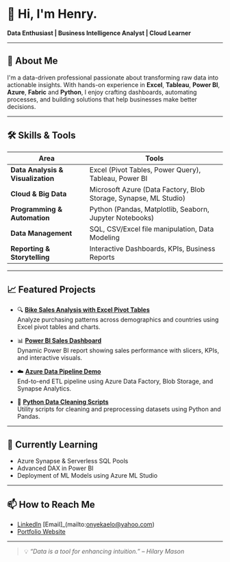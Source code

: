 # 👋 Hi, I'm Henry.

**Data Enthusiast | Business Intelligence Analyst | Cloud Learner**

---

## 🚀 About Me

I'm a data-driven professional passionate about transforming raw data into actionable insights. With hands-on experience in **Excel**, **Tableau**, **Power BI**, **Azure**, **Fabric** and **Python**, I enjoy crafting dashboards, automating processes, and building solutions that help businesses make better decisions.

---

## 🛠️ Skills & Tools

| Area | Tools |
|------|-------|
| **Data Analysis & Visualization** | Excel (Pivot Tables, Power Query), Tableau, Power BI |
| **Cloud & Big Data** | Microsoft Azure (Data Factory, Blob Storage, Synapse, ML Studio) |
| **Programming & Automation** | Python (Pandas, Matplotlib, Seaborn, Jupyter Notebooks) |
| **Data Management** | SQL, CSV/Excel file manipulation, Data Modeling |
| **Reporting & Storytelling** | Interactive Dashboards, KPIs, Business Reports |

---

## 📈 Featured Projects

- 🔍 **[Bike Sales Analysis with Excel Pivot Tables](https://github.com/henricliff/bike-sales-excel-pivot)**  
  Analyze purchasing patterns across demographics and countries using Excel pivot tables and charts.

- 📊 **[Power BI Sales Dashboard](https://github.com/henricliff/powerbi-sales-dashboard)**  
  Dynamic Power BI report showing sales performance with slicers, KPIs, and interactive visuals.

- ☁️ **[Azure Data Pipeline Demo](https://github.com/henricliff/azure-data-pipeline)**  
  End-to-end ETL pipeline using Azure Data Factory, Blob Storage, and Synapse Analytics.

- 🐍 **[Python Data Cleaning Scripts](https://github.com/henricliff/python-data-cleaning)**  
  Utility scripts for cleaning and preprocessing datasets using Python and Pandas.

---

## 🌱 Currently Learning

- Azure Synapse & Serverless SQL Pools  
- Advanced DAX in Power BI  
- Deployment of ML Models using Azure ML Studio

---

## 📫 How to Reach Me

- [LinkedIn](https://www.linkedin.com/in/henry-onyeka-685678110)
[Email]_(mailto:onyekaelo@yahoo.com)  
- [Portfolio Website](https://yourportfolio.com) 

---

> 💡 *“Data is a tool for enhancing intuition.” – Hilary Mason*

